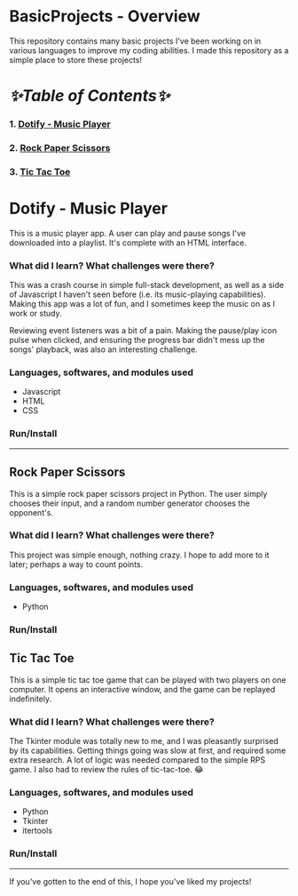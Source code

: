 BasicProjects - Overview
====================
This repository contains many basic projects I've been working on in various languages to improve my coding abilities. I made this repository as a simple place to store these projects!

# _✨Table of Contents✨_
### 1. [Dotify - Music Player](#Dotify)
### 2. [Rock Paper Scissors](#Rock-Paper-Scissors)
### 3. [Tic Tac Toe](#tic-tac-toe)

# Dotify - Music Player
This is a music player app. A user can play and pause songs I've downloaded into a playlist. It's complete with an HTML interface.
<!---Add Image Later -->

### What did I learn? What challenges were there?
This was a crash course in simple full-stack development, as well as a side of Javascript I haven't seen before (i.e. its music-playing capabilities). Making this app was a lot of fun, and I sometimes keep the music on as I work or study.

Reviewing event listeners was a bit of a pain. Making the pause/play icon pulse when clicked, and ensuring the progress bar didn't mess up the songs' playback, was also an interesting challenge.

### Languages, softwares, and modules used
- Javascript
- HTML
- CSS

### Run/Install

---

## Rock Paper Scissors
This is a simple rock paper scissors project in Python. The user simply chooses their input, and a random number generator chooses the opponent's.

### What did I learn? What challenges were there?
This project was simple enough, nothing crazy. I hope to add more to it later; perhaps a way to count points.

### Languages, softwares, and modules used
- Python

### Run/Install

## Tic Tac Toe
This is a simple tic tac toe game that can be played with two players on one computer. It opens an interactive window, and the game can be replayed indefinitely.
<!--- Add image --->

### What did I learn? What challenges were there?
The Tkinter module was totally new to me, and I was pleasantly surprised by its capabilities. Getting things going was slow at first, and required some extra research. A lot of logic was needed compared to the simple RPS game. I also had to review the rules of tic-tac-toe. 😂

### Languages, softwares, and modules used
- Python
- Tkinter
- itertools

### Run/Install
---
If you've gotten to the end of this, I hope you've liked my projects!

